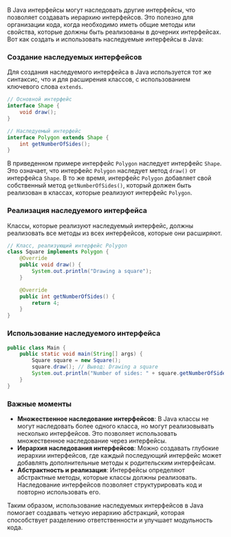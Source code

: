 В Java интерфейсы могут наследовать другие интерфейсы, что позволяет создавать иерархию интерфейсов. Это полезно для организации кода, когда необходимо иметь общие методы или свойства, которые должны быть реализованы в дочерних интерфейсах. Вот как создать и использовать наследуемые интерфейсы в Java:

### Создание наследуемых интерфейсов

Для создания наследуемого интерфейса в Java используется тот же синтаксис, что и для расширения классов, с использованием ключевого слова `extends`.

```java
// Основной интерфейс
interface Shape {
    void draw();
}

// Наследуемый интерфейс
interface Polygon extends Shape {
    int getNumberOfSides();
}
```

В приведенном примере интерфейс `Polygon` наследует интерфейс `Shape`. Это означает, что интерфейс `Polygon` наследует метод `draw()` от интерфейса `Shape`. В то же время, интерфейс `Polygon` добавляет свой собственный метод `getNumberOfSides()`, который должен быть реализован в классах, которые реализуют интерфейс `Polygon`.

### Реализация наследуемого интерфейса

Классы, которые реализуют наследуемый интерфейс, должны реализовать все методы из всех интерфейсов, которые они расширяют.

```java
// Класс, реализующий интерфейс Polygon
class Square implements Polygon {
    @Override
    public void draw() {
        System.out.println("Drawing a square");
    }

    @Override
    public int getNumberOfSides() {
        return 4;
    }
}
```

### Использование наследуемого интерфейса

```java
public class Main {
    public static void main(String[] args) {
        Square square = new Square();
        square.draw(); // Вывод: Drawing a square
        System.out.println("Number of sides: " + square.getNumberOfSides()); // Вывод: Number of sides: 4
    }
}
```

### Важные моменты

- **Множественное наследование интерфейсов**: В Java классы не могут наследовать более одного класса, но могут реализовывать несколько интерфейсов. Это позволяет использовать множественное наследование через интерфейсы.
- **Иерархия наследования интерфейсов**: Можно создавать глубокие иерархии интерфейсов, где каждый последующий интерфейс может добавлять дополнительные методы к родительским интерфейсам.
- **Абстрактность и реализация**: Интерфейсы определяют абстрактные методы, которые классы должны реализовать. Наследование интерфейсов позволяет структурировать код и повторно использовать его.

Таким образом, использование наследуемых интерфейсов в Java помогает создавать четкую иерархию абстракций, которая способствует разделению ответственности и улучшает модульность кода.